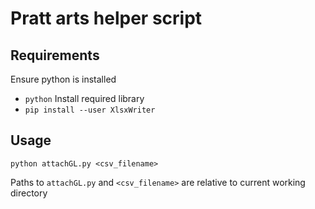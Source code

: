 # Pratt arts helper script

## Requirements
Ensure python is installed
* `python` 
Install required library
* `pip install --user XlsxWriter`

## Usage
`python attachGL.py <csv_filename>`

Paths to `attachGL.py` and `<csv_filename>` are relative to current working directory

